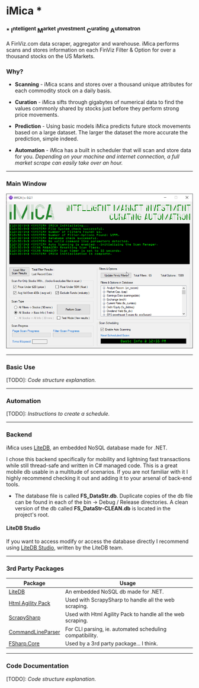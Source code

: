 iMica *
=============

### * I<SUP>ntelligent</SUP> M<SUP>arket</SUP> I<SUP>nvestment</SUP> C<SUP>urating</SUP> A<SUP>utomatron</SUP>

A FinViz.com data scraper, aggregator and warehouse. iMica performs scans and stores information on each FinViz Filter & Option for over a thousand stocks on the US Markets.

### Why?

- **Scanning** - iMica scans and stores over a thousand unique attributes for each commodity stock on a daily basis.

- **Curation** - iMica sifts through gigabytes of numerical data to find the values commonly shared by stocks just before they perform strong price movements.

- **Prediction** - Using basic models iMica predicts future stock movements based on a large dataset. The larger the dataset the more accurate the prediction, simple indeed.

- **Automation** - iMica has a built in scheduler that will scan and store data for you. *Depending on your machine and internet connection, a full market scrape can easily take over an hour.*

------------

### Main Window

![](https://github.com/drmrboyc/iMica/blob/main/iMica-img1.png)

------------

### Basic Use
[TODO]: *Code structure explanation.*

------------

### Automation

[TODO]: *Instructions to create a schedule.*

------------

### Backend

iMica uses [LiteDB](https://www.litedb.org), an embedded NoSQL database made for .NET. 

I chose this backend specifically for mobility and lightning fast transactions while still thread-safe and written in C# managed code. This is a great mobile db usable in a multitude of scenarios. If you are not familiar with it I highly recommend checking it out and adding it to your arsenal of back-end tools.

- The database file is called **FS_DataStr.db**. Duplicate copies of the db file can be found in each of the bin -> Debug / Release directories. A clean version of the db called **FS_DataStr-CLEAN.db** is located in the project's root.

#### LiteDB Studio

If you want to access modify or access the database directly I recommend using [LiteDB Studio](https://github.com/mbdavid/LiteDB.Studio), written by the LiteDB team.

------------

### 3rd Party Packages

| Package | Usage                    |
| ------------- | ------------------------------ |
| [LiteDB](https://www.litedb.org)      | An embedded NoSQL db made for .NET.       |
| [Html Agility Pack](https://html-agility-pack.net)   | Used with ScrapySharp to handle all the web scraping.     |
| [ScrapySharp](https://github.com/rflechner/ScrapySharp)      | Used with Html Agility Pack to handle all the web scraping.       |
| [CommandLineParser](https://github.com/commandlineparser/commandline)      | For CLI parsing, ie. automated scheduling compatibility.       |
| [FSharp.Core](https://github.com/fsharp/fsharp-core-docs)      | Used by a 3rd party package... I think.       |

------------

### Code Documentation
[TODO]: *Code structure explanation.*
